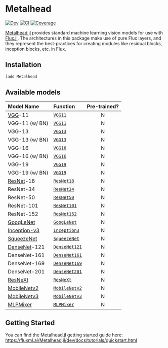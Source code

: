 # Metalhead

[![Dev](https://img.shields.io/badge/docs-dev-blue.svg)](https://fluxml.github.io/Metalhead.jl/dev)
[![CI](https://github.com/FluxML/Metalhead.jl/actions/workflows/CI.yml/badge.svg)](https://github.com/FluxML/Metalhead.jl/actions/workflows/CI.yml)
[![Coverage](https://codecov.io/gh/FluxML/Metalhead.jl/branch/master/graph/badge.svg)](https://codecov.io/gh/FluxML/Metalhead.jl)

[Metalhead.jl](https://github.com/FluxML/Metalhead.jl) provides standard machine learning vision models for use with [Flux.jl](https://fluxml.ai). The architectures in this package make use of pure Flux layers, and they represent the best-practices for creating modules like residual blocks, inception blocks, etc. in Flux.

## Installation

```julia
]add Metalhead
```

## Available models

| Model Name                                       | Function                                                                                  | Pre-trained? |
|:-------------------------------------------------|:------------------------------------------------------------------------------------------|:------------:|
| [VGG](https://arxiv.org/abs/1409.1556)-11        | [`VGG11`](https://fluxml.ai/Metalhead.jl/dev/docstrings/Metalhead.VGG11.html)             | N            |
| VGG-11 (w/ BN)                                   | [`VGG11`](https://fluxml.ai/Metalhead.jl/dev/docstrings/Metalhead.VGG11.html)             | N            |
| VGG-13                                           | [`VGG13`](https://fluxml.ai/Metalhead.jl/dev/docstrings/Metalhead.VGG13.html)             | N            |
| VGG-13 (w/ BN)                                   | [`VGG13`](https://fluxml.ai/Metalhead.jl/dev/docstrings/Metalhead.VGG13.html)             | N            |
| VGG-16                                           | [`VGG16`](https://fluxml.ai/Metalhead.jl/dev/docstrings/Metalhead.VGG16.html)             | N            |
| VGG-16 (w/ BN)                                   | [`VGG16`](https://fluxml.ai/Metalhead.jl/dev/docstrings/Metalhead.VGG16.html)             | N            |
| VGG-19                                           | [`VGG19`](https://fluxml.ai/Metalhead.jl/dev/docstrings/Metalhead.VGG19.html)             | N            |
| VGG-19 (w/ BN)                                   | [`VGG19`](https://fluxml.ai/Metalhead.jl/dev/docstrings/Metalhead.VGG19.html)             | N            |
| [ResNet](https://arxiv.org/abs/1512.03385)-18    | [`ResNet18`](https://fluxml.ai/Metalhead.jl/dev/docstrings/Metalhead.ResNet18.html)       | N            |
| ResNet-34                                        | [`ResNet34`](https://fluxml.ai/Metalhead.jl/dev/docstrings/Metalhead.ResNet34.html)       | N            |
| ResNet-50                                        | [`ResNet50`](https://fluxml.ai/Metalhead.jl/dev/docstrings/Metalhead.ResNet50.html)       | N            |
| ResNet-101                                       | [`ResNet101`](https://fluxml.ai/Metalhead.jl/dev/docstrings/Metalhead.ResNet101.html)     | N            |
| ResNet-152                                       | [`ResNet152`](https://fluxml.ai/Metalhead.jl/dev/docstrings/Metalhead.ResNet152.html)     | N            |
| [GoogLeNet](https://arxiv.org/abs/1409.4842)     | [`GoogLeNet`](https://fluxml.ai/Metalhead.jl/dev/docstrings/Metalhead.GoogLeNet.html)     | N            |
| [Inception-v3](https://arxiv.org/abs/1512.00567) | [`Inception3`](https://fluxml.ai/Metalhead.jl/dev/docstrings/Metalhead.Inception3.html)   | N            |
| [SqueezeNet](https://arxiv.org/abs/1602.07360)   | [`SqueezeNet`](https://fluxml.ai/Metalhead.jl/dev/docstrings/Metalhead.SqueezeNet.html)   | N            |
| [DenseNet](https://arxiv.org/abs/1608.06993)-121 | [`DenseNet121`](https://fluxml.ai/Metalhead.jl/dev/docstrings/Metalhead.DenseNet121.html) | N            |
| DenseNet-161                                     | [`DenseNet161`](https://fluxml.ai/Metalhead.jl/dev/docstrings/Metalhead.DenseNet161.html) | N            |
| DenseNet-169                                     | [`DenseNet169`](https://fluxml.ai/Metalhead.jl/dev/docstrings/Metalhead.DenseNet169.html) | N            |
| DenseNet-201                                     | [`DenseNet201`](https://fluxml.ai/Metalhead.jl/dev/docstrings/Metalhead.DenseNet201.html) | N            |
| [ResNeXt](https://arxiv.org/abs/1611.05431)  | [`ResNeXt`](https://fluxml.ai/Metalhead.jl/dev/docstrings/Metalhead.ResNeXt.html)    | N            |
| [MobileNetv2](https://arxiv.org/abs/1801.04381) | [`MobileNetv2`](https://fluxml.ai/Metalhead.jl/dev/docstrings/Metalhead.MobileNetv2.html) | N            |
| [MobileNetv3](https://arxiv.org/abs/1905.02244) | [`MobileNetv3`](https://fluxml.ai/Metalhead.jl/dev/docstrings/Metalhead.MobileNetv3.html) | N            |
| [MLPMixer](https://arxiv.org/pdf/2105.01601)     | [`MLPMixer`](https://fluxml.ai/Metalhead.jl/dev/docstrings/Metalhead.MLPMixer.html)     | N            |

## Getting Started

You can find the Metalhead.jl getting started guide here: https://fluxml.ai/Metalhead.jl/dev/docs/tutorials/quickstart.html